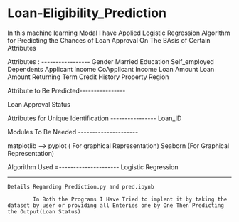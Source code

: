 # Loan-Eligibility_Prediction

In this machine learning Modal I have Applied Logistic Regression Algorithm for Predicting the Chances of Loan Approval On The BAsis of Certain Attributes

Attributes : -----------------
  Gender
  Married
  Education
  Self_employed
  Dependents
  Applicant Income
  CoApplicant Income
  Loan Amount
  Loan Amount Returning Term
  Credit History
  Property Region 
  
 Attribute to Be Predicted----------------
 
  Loan Approval Status
  
 Attributes for Unique Identification ----------------
  Loan_ID
  
 
 
 Modules To Be Needed ---------------------
 
  matplotlib --> pyplot ( For graphical Representation)
  Seaborn (For Graphical Representation)
  
 Algorithm Used =---------------------
  Logistic Regression
  
 -----------------------------------------------------------------------------------------------------------------------------------------------------------
 
    Details Regarding Prediction.py and pred.ipynb
    
            In Both the Programs I Have Tried to implent it by taking the dataset by user or providing all Enteries one by One Then Predicting the Output(Loan Status)
